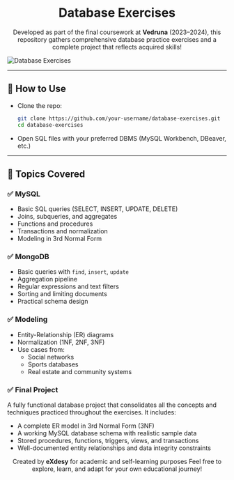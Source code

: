 # <h1 align="center">Database Exercises</h1><p align="center">Developed as part of the final coursework at <b>Vedruna</b> (2023–2024), this repository gathers comprehensive database practice exercises and a complete project that reflects acquired skills!</p>![Database Exercises](/banner.jpg)---## 🚀 How to Use- Clone the repo:  ```bash  git clone https://github.com/your-username/database-exercises.git  cd database-exercises- Open SQL files with your preferred DBMS (MySQL Workbench, DBeaver, etc.)---## 🧠 Topics Covered### ✅ MySQL- Basic SQL queries (SELECT, INSERT, UPDATE, DELETE)- Joins, subqueries, and aggregates- Functions and procedures- Transactions and normalization- Modeling in 3rd Normal Form### ✅ MongoDB- Basic queries with `find`, `insert`, `update`- Aggregation pipeline- Regular expressions and text filters- Sorting and limiting documents- Practical schema design### ✅ Modeling- Entity-Relationship (ER) diagrams- Normalization (1NF, 2NF, 3NF)- Use cases from:  - Social networks  - Sports databases  - Real estate and community systems### ✅ Final ProjectA fully functional database project that consolidates all the concepts and techniques practiced throughout the exercises.It includes:- A complete ER model in 3rd Normal Form (3NF)- A working MySQL database schema with realistic sample data- Stored procedures, functions, triggers, views, and transactions- Well-documented entity relationships and data integrity constraints<p align="center">Created by <b>eXdesy</b> for academic and self-learning purposes Feel free to explore, learn, and adapt for your own educational journey!</p>